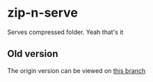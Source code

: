 # zip-n-serve

Serves compressed folder. Yeah that's it

## Old version
The origin version can be viewed on [this branch](/bikeboi/zip-n-serve//proto)

